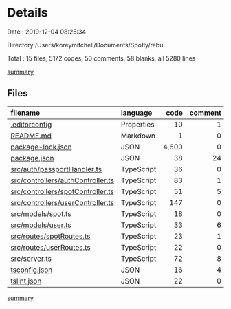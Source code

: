 # Details

Date : 2019-12-04 08:25:34

Directory /Users/koreymitchell/Documents/Spotly/rebu

Total : 15 files,  5172 codes, 50 comments, 58 blanks, all 5280 lines

[summary](results.md)

## Files
| filename | language | code | comment | blank | total |
| :--- | :--- | ---: | ---: | ---: | ---: |
| [.editorconfig](file:///Users/koreymitchell/Documents/Spotly/rebu/.editorconfig) | Properties | 10 | 1 | 3 | 14 |
| [README.md](file:///Users/koreymitchell/Documents/Spotly/rebu/README.md) | Markdown | 1 | 0 | 0 | 1 |
| [package-lock.json](file:///Users/koreymitchell/Documents/Spotly/rebu/package-lock.json) | JSON | 4,600 | 0 | 1 | 4,601 |
| [package.json](file:///Users/koreymitchell/Documents/Spotly/rebu/package.json) | JSON | 38 | 24 | 0 | 62 |
| [src/auth/passportHandler.ts](file:///Users/koreymitchell/Documents/Spotly/rebu/src/auth/passportHandler.ts) | TypeScript | 36 | 0 | 4 | 40 |
| [src/controllers/authController.ts](file:///Users/koreymitchell/Documents/Spotly/rebu/src/controllers/authController.ts) | TypeScript | 83 | 1 | 4 | 88 |
| [src/controllers/spotController.ts](file:///Users/koreymitchell/Documents/Spotly/rebu/src/controllers/spotController.ts) | TypeScript | 51 | 5 | 7 | 63 |
| [src/controllers/userController.ts](file:///Users/koreymitchell/Documents/Spotly/rebu/src/controllers/userController.ts) | TypeScript | 147 | 0 | 8 | 155 |
| [src/models/spot.ts](file:///Users/koreymitchell/Documents/Spotly/rebu/src/models/spot.ts) | TypeScript | 18 | 0 | 4 | 22 |
| [src/models/user.ts](file:///Users/koreymitchell/Documents/Spotly/rebu/src/models/user.ts) | TypeScript | 33 | 6 | 8 | 47 |
| [src/routes/spotRoutes.ts](file:///Users/koreymitchell/Documents/Spotly/rebu/src/routes/spotRoutes.ts) | TypeScript | 23 | 1 | 4 | 28 |
| [src/routes/userRoutes.ts](file:///Users/koreymitchell/Documents/Spotly/rebu/src/routes/userRoutes.ts) | TypeScript | 22 | 0 | 5 | 27 |
| [src/server.ts](file:///Users/koreymitchell/Documents/Spotly/rebu/src/server.ts) | TypeScript | 72 | 8 | 10 | 90 |
| [tsconfig.json](file:///Users/koreymitchell/Documents/Spotly/rebu/tsconfig.json) | JSON | 16 | 4 | 0 | 20 |
| [tslint.json](file:///Users/koreymitchell/Documents/Spotly/rebu/tslint.json) | JSON | 22 | 0 | 0 | 22 |

[summary](results.md)
